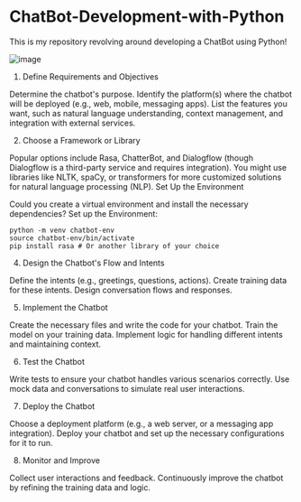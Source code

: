 # ChatBot-Development-with-Python
This is my repository revolving around developing a ChatBot using Python! 

![image](https://github.com/user-attachments/assets/cd46776a-fd9e-4577-b5e3-0ed6d35abae4)


1) Define Requirements and Objectives

Determine the chatbot's purpose.
Identify the platform(s) where the chatbot will be deployed (e.g., web, mobile, messaging apps).
List the features you want, such as natural language understanding, context management, and integration with external services.

2) Choose a Framework or Library

Popular options include Rasa, ChatterBot, and Dialogflow (though Dialogflow is a third-party service and requires integration).
You might use libraries like NLTK, spaCy, or transformers for more customized solutions for natural language processing (NLP).
Set Up the Environment

Could you create a virtual environment and install the necessary dependencies? Set up the Environment:

    python -m venv chatbot-env
    source chatbot-env/bin/activate
    pip install rasa # Or another library of your choice
    
4) Design the Chatbot's Flow and Intents

Define the intents (e.g., greetings, questions, actions).
Create training data for these intents.
Design conversation flows and responses.

5) Implement the Chatbot

Create the necessary files and write the code for your chatbot.
Train the model on your training data.
Implement logic for handling different intents and maintaining context.

6) Test the Chatbot

Write tests to ensure your chatbot handles various scenarios correctly.
Use mock data and conversations to simulate real user interactions.

7) Deploy the Chatbot

Choose a deployment platform (e.g., a web server, or a messaging app integration).
Deploy your chatbot and set up the necessary configurations for it to run.

8) Monitor and Improve

Collect user interactions and feedback.
Continuously improve the chatbot by refining the training data and logic.
